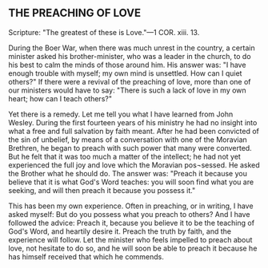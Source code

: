 ## THE PREACHING OF LOVE ##

Scripture: "The greatest of these is Love."—1 COR. xiii. 13.



During the Boer War, when there was much unrest in the country, a certain minister asked his brother-minister, who was a leader in the church, to do his best to calm the minds of those around him. His answer was: "I have enough trouble with myself; my own mind is unsettled. How can I quiet others?" If there were a revival of the preaching of love, more than one of our ministers would have to say: "There is such a lack of love in my own heart; how can I teach others?"



Yet there is a remedy. Let me tell you what I have learned from John Wesley. During the first fourteen years of his ministry he had no insight into what a free and full salvation by faith meant. After he had been convicted of the sin of unbelief, by means of a conversation with one of the Moravian Brethren, he began to preach with such power that many were converted. But he felt that it was too much a matter of the intellect; he had not yet experienced the full joy and love which the Moravian pos¬sessed. He asked the Brother what he should do. The answer was: "Preach it because you believe that it is what God's Word teaches: you will soon find what you are seeking, and will then preach it because you possess it."



This has been my own experience. Often in preaching, or in writing, I have asked myself: But do you possess what you preach to others? And I have followed the advice: Preach it, because you believe it to be the teaching of God's Word, and heartily desire it. Preach the truth by faith, and the experience will follow. Let the minister who feels impelled to preach about love, not hesitate to do so, and he will soon be able to preach it because he has himself received that which he commends.

